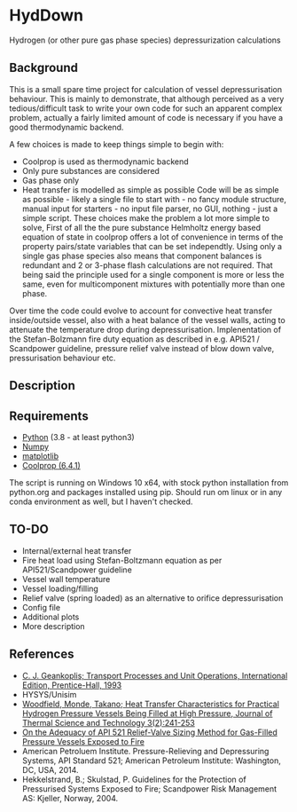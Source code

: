 # HydDown
Hydrogen (or other pure gas phase species) depressurization calculations

## Background
This is a small spare time project for calculation of vessel depressurisation behaviour. This is mainly to demonstrate, that although perceived as a very tedious/difficult task to write your own code for such an apparent complex problem, actually a fairly limited amount of code is necessary if you have a good thermodynamic backend. 

A few choices is made to keep things simple to begin with:

- Coolprop is used as thermodynamic backend
- Only pure substances are considered
- Gas phase only
- Heat transfer is modelled as simple as possible
Code will be as simple as possible - likely a single file to start with - no fancy module structure, manual input for starters - no input file parser, no GUI, nothing - just a simple script.
These choices make the problem a lot more simple to solve, First of all the the pure substance Helmholtz energy based equation of state in coolprop offers a lot of convenience in terms of the property pairs/state variables that can be set independtly. Using only a single gas phase species also means that component balances is redundant and 2 or 3-phase flash calculations are not required. That being said the principle used for a single component is more or less the same, even for multicomponent mixtures with potentially more than one phase.

Over time the code could evolve to account for convective heat transfer inside/outside vessel, also with a heat balance of the vessel walls, acting to attenuate the temperature drop during depressurisation. Implenentation of the Stefan-Bolzmann fire duty equation as described in e.g. API521 / Scandpower guideline, pressure relief valve instead of blow down valve, pressurisation behaviour etc.

## Description


## Requirements

- [Python](http://www.python.org) (3.8 - at least python3)
- [Numpy](https://numpy.org/)
- [matplotlib](https://matplotlib.org/)
- [Coolprop (6.4.1)](http://www.coolprop.org/)

The script is running on Windows 10 x64, with stock python installation from python.org and packages installed using pip. Should run om linux or in any conda environment as well, but I haven't checked.

## TO-DO

- Internal/external heat transfer
- Fire heat load using Stefan-Boltzmann equation as per API521/Scandpower guideline
- Vessel wall temperature
- Vessel loading/filling
- Relief valve (spring loaded) as an alternative to orifice depressurisation
- Config file
- Additional plots
- More description

## References

- [C. J. Geankoplis; Transport Processes and Unit Operations, International Edition, Prentice-Hall, 1993](https://www.amazon.co.uk/Transport-Processes-Unit-Operations-International/dp/013045253X)
- HYSYS/Unisim
- [Woodfield, Monde, Takano; Heat Transfer Characteristics for Practical Hydrogen Pressure Vessels Being Filled at High Pressure, Journal of Thermal Science and Technology 3(2):241-253](http://dx.doi.org/10.1299/jtst.3.241)
- [On the Adequacy of API 521 Relief-Valve Sizing Method for Gas-Filled Pressure Vessels Exposed to Fire](https://doi.org/10.3390/safety4010011)
- American Petroluem Institute. Pressure-Relieving and Depressuring Systems, API Standard 521; American Petroleum Institute: Washington, DC, USA, 2014.
- Hekkelstrand, B.; Skulstad, P. Guidelines for the Protection of Pressurised Systems Exposed to Fire; Scandpower Risk Management AS: Kjeller, Norway, 2004.
